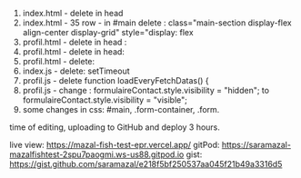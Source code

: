 1. index.html - delete <link rel="stylesheet" href="general.css"> in head
2. index.html - 35 row - in #main delete : class="main-section display-flex align-center display-grid" style="display: flex
3. profil.html - delete in head :  <script src="./profil2.js"></script>
4. profil.html - delete in head:   <link rel="stylesheet" href="profil2.css">
5. profil.html - delete: <link rel="stylesheet" href="email.css">
6. index.js - delete: setTimeout
7. profil.js - delete function loadEveryFetchDatas() {
8. profil.js - change : formulaireContact.style.visibility = "hidden"; to   formulaireContact.style.visibility = "visible";
9. some changes in css: #main, .form-container, .form.

time of editing, uploading to GitHub and deploy 3 hours.

live view: https://mazal-fish-test-epr.vercel.app/
gitPod: https://saramazal-mazalfishtest-2spu7paogmi.ws-us88.gitpod.io
gist: https://gist.github.com/saramazal/e218f5bf250537aa045f21b49a3316d5
